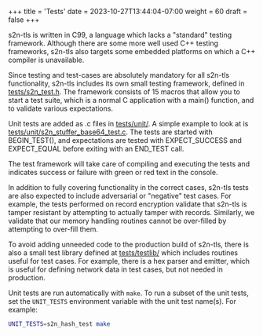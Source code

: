 +++
title = 'Tests'
date = 2023-10-27T13:44:04-07:00
weight = 60
draft = false
+++

s2n-tls is written in C99, a language which lacks a "standard" testing framework. Although there are some more well used C++ testing frameworks, s2n-tls also targets some embedded platforms on which a C++ compiler is unavailable.

Since testing and test-cases are absolutely mandatory for all s2n-tls functionality, s2n-tls includes its own small testing framework, defined in [tests/s2n_test.h](https://github.com/aws/s2n-tls/blob/main/tests/s2n_test.h). The framework consists of 15 macros that allow you to start a test suite, which is a normal C application with a main() function, and to validate various expectations.

Unit tests are added as .c files in [tests/unit/](https://github.com/aws/s2n-tls/blob/main/tests/unit/). A simple example to look at is [tests/unit/s2n_stuffer_base64_test.c](https://github.com/aws/s2n-tls/blob/main/tests/unit/s2n_stuffer_base64_test.c). The tests are started with BEGIN_TEST(), and expectations are tested with EXPECT_SUCCESS and EXPECT_EQUAL before exiting with an END_TEST call.

The test framework will take care of compiling and executing the tests and indicates success or failure with green or red text in the console.

In addition to fully covering functionality in the correct cases, s2n-tls tests are also expected to include adversarial or "negative" test cases. For example, the tests performed on record encryption validate that s2n-tls is tamper resistant by attempting to actually tamper with records. Similarly, we validate that our memory handling routines cannot be over-filled by attempting to over-fill them.

To avoid adding unneeded code to the production build of s2n-tls, there is also a small test library defined at [tests/testlib/](https://github.com/aws/s2n-tls/blob/main/tests/testlib/) which includes routines useful for test cases. For example, there is a hex parser and emitter, which is useful for defining network data in test cases, but not needed in production.

Unit tests are run automatically with `make`. To run a subset of the unit tests, set the `UNIT_TESTS` environment variable with the unit test name(s). For example:

```sh
UNIT_TESTS=s2n_hash_test make
```


